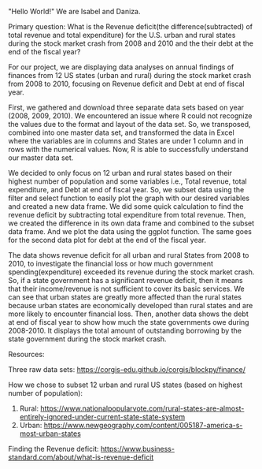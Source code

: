 "Hello World!" We are Isabel and Daniza. 

Primary question: What is the Revenue deficit(the difference(subtracted) of total revenue and total expenditure) for the U.S. urban and rural states during the stock market crash from 2008 and 2010 and the their debt at the end of the fiscal year?

For our project, we are displaying data analyses on annual findings of finances from 12 US states (urban and rural) during the stock market crash from 2008 to 2010, focusing on Revenue deficit and Debt at end of fiscal year.

First, we gathered and download three separate data sets based on year (2008, 2009, 2010). We encountered an issue where R could not recognize the values due to the format and layout of the data set. So, we transposed, combined into one master data set, and transformed the data in Excel where the variables are in columns and States are under 1 column and in rows with the numerical values. Now, R is able to successfully understand our master data set.

We decided to only focus on 12 urban and rural states based on their highest number of population and some variables i.e., Total revenue, total expenditure, and Debt at end of fiscal year. So, we subset data using the filter and select function to easily plot the graph with our desired variables and created a new data frame. We did some quick calculation to find the revenue deficit by subtracting total expenditure from total revenue. Then, we created the difference in its own data frame and combined to the subset data frame. And we plot the data using the ggplot function. The same goes for the second data plot for debt at the end of the fiscal year.

The data shows revenue deficit for all urban and rural States from 2008 to 2010, to investigate the financial loss or how much government spending(expenditure) exceeded its revenue during the stock market crash. So, if a state government has a significant revenue deficit, then it means that their income/revenue is not sufficient to cover its basic services. We can see that urban states are greatly more affected than the rural states because urban states are economically developed than rural states and are more likely to encounter financial loss. Then, another data shows the debt at end of fiscal year to show how much the state governments owe during 2008-2010. It displays the total amount of outstanding borrowing by the state government during the stock market crash.

Resources:

Three raw data sets: https://corgis-edu.github.io/corgis/blockpy/finance/

How we chose to subset 12 urban and rural US states (based on highest number of population): 
  1) Rural: https://www.nationalpopularvote.com/rural-states-are-almost-entirely-ignored-under-current-state-state-system 
  2) Urban: https://www.newgeography.com/content/005187-america-s-most-urban-states 
 
 Finding the Revenue deficit: https://www.business-standard.com/about/what-is-revenue-deficit
